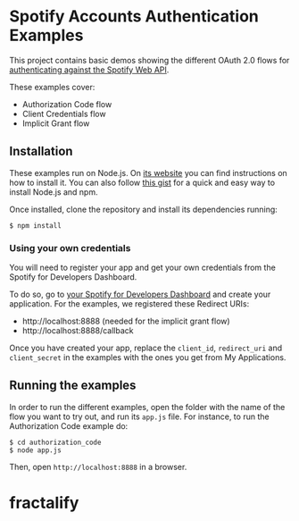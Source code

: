 # Spotify Accounts Authentication Examples

This project contains basic demos showing the different OAuth 2.0 flows for [authenticating against the Spotify Web API](https://developer.spotify.com/web-api/authorization-guide/).

These examples cover:

* Authorization Code flow
* Client Credentials flow
* Implicit Grant flow

## Installation

These examples run on Node.js. On [its website](http://www.nodejs.org/download/) you can find instructions on how to install it. You can also follow [this gist](https://gist.github.com/isaacs/579814) for a quick and easy way to install Node.js and npm.

Once installed, clone the repository and install its dependencies running:

    $ npm install

### Using your own credentials
You will need to register your app and get your own credentials from the Spotify for Developers Dashboard.

To do so, go to [your Spotify for Developers Dashboard](https://beta.developer.spotify.com/dashboard) and create your application. For the examples, we registered these Redirect URIs:

* http://localhost:8888 (needed for the implicit grant flow)
* http://localhost:8888/callback

Once you have created your app, replace the `client_id`, `redirect_uri` and `client_secret` in the examples with the ones you get from My Applications.

## Running the examples
In order to run the different examples, open the folder with the name of the flow you want to try out, and run its `app.js` file. For instance, to run the Authorization Code example do:

    $ cd authorization_code
    $ node app.js

Then, open `http://localhost:8888` in a browser.
# fractalify
